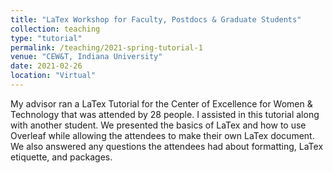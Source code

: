 ```yaml
---
title: "LaTex Workshop for Faculty, Postdocs & Graduate Students"
collection: teaching
type: "tutorial"
permalink: /teaching/2021-spring-tutorial-1
venue: "CEW&T, Indiana University"
date: 2021-02-26
location: "Virtual"
---
```


My advisor ran a LaTex Tutorial for the Center of Excellence for Women & Technology that was attended by 28 people. I assisted in this tutorial along with another student. We presented the basics of LaTex and how to use Overleaf while allowing the attendees to make their own LaTex document. We also answered any questions the attendees had about formatting, LaTex etiquette, and packages.
